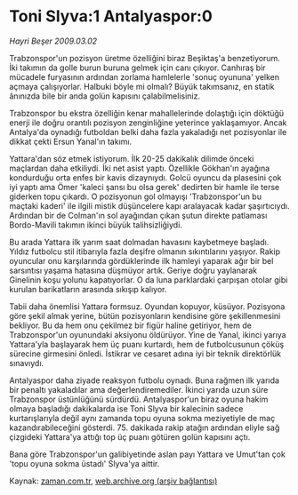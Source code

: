 # Toni Slyva:1 Antalyaspor:0

*Hayri Beşer 2009.03.02*

<tr><td class="metin" colspan="2" style="padding-top: 20px; padding-left: 5px; ">Trabzonspor'un pozisyon üretme özelliğini biraz Beşiktaş'a benzetiyorum. İki takımın da golle burun buruna gelmek için canı çıkıyor. Canhıraş bir mücadele furyasının ardından zorlama hamlelerle 'sonuç oyununa' yelken açmaya çalışıyorlar. Halbuki böyle mi olmalı? Büyük takımsanız, en statik ânınızda bile bir anda golün kapısını çalabilmelisiniz.</td></tr><tr><td class="metin" colspan="2" style="padding-top: 20px; padding-left: 5px; "><p>Trabzonspor bu ekstra özelliğin kenar mahallelerinde dolaştığı için döktüğü enerji ile doğru orantılı pozisyon zenginliğine yeterince yaklaşamıyor. Ancak Antalya'da oynadığı futboldan belki daha fazla yakaladığı net pozisyonlar ile dikkat çekti Ersun Yanal'ın takımı.
<p>Yattara'dan söz etmek istiyorum. İlk 20-25 dakikalık dilimde önceki maçlardan daha etkiliydi. İki net asist yaptı. Özellikle Gökhan'ın ayağına kondurduğu orta enfes bir kavis dizaynıydı. Golcü oyuncu da plasesini çok iyi yaptı ama Ömer 'kaleci şansı bu olsa gerek' dedirten bir hamle ile terse giderken topu çıkardı. O pozisyonun gol olmayışı 'Trabzonspor'un bu maçtaki kaderi' ile ilgili mistik düşüncelere kapı aralayacak kadar şaşırtıcıydı. Ardından bir de Colman'ın sol ayağından çıkan şutun direkte patlaması Bordo-Mavili takımın ikinci büyük talihsizliğiydi.
<p>Bu arada Yattara ilk yarım saat dolmadan havasını kaybetmeye başladı. Yıldız futbolcu stil itibarıyla fazla deşifre olmanın sıkıntılarını yaşıyor. Rakip oyuncular onu karşılarında gördüklerinde ilk hamleyi yaparak ağır bir bel sarsıntısı yaşama hatasına düşmüyor artık. Geriye doğru yaylanarak Ginelinin koşu yolunu kapatıyorlar. O da luna parklardaki çarpışan otolar gibi kurulan barikatların arasında sıkışıp kalıyor.
<p>Tabii daha önemlisi Yattara formsuz. Oyundan kopuyor, küsüyor. Pozisyona göre şekil almak yerine, bütün pozisyonların kendisine göre şekillenmesini bekliyor. Bu da hem onu çekilmez bir figür haline getiriyor, hem de Trabzonspor'un oyunundaki aksiyonu öldürüyor. Yine de Yanal, ikinci yarıya Yattara'yla başlayarak hem üç puanı kurtardı, hem de futbolcusunun çöküş sürecine girmesini önledi. İstikrar ve cesaret adına iyi bir teknik direktörlük sınavıydı.
<p>Antalyaspor daha ziyade reaksyon futbolu oynadı. Buna rağmen ilk yarıda bir penaltı yakaladılar ama değerlendiremediler. İkinci yarıda uzun süre Trabzonspor üstünlüğünü sürdürdü. Antalyaspor'un biraz oyuna hakim olmaya başladığı dakikalarda ise Toni Slyva bir kalecinin sadece kurtarışlarıyla değil aynı zamanda topu oyuna sokma meziyetiyle de maç kazandırabileceğini gösterdi. 75. dakikada rakip atağın ardından eliyle sağ çizgideki Yattara'ya attığı top üç puanı götüren golün kapısını açtı.
<p>Bana göre Trabzonspor'un galibiyetinde aslan payı Yattara ve Umut'tan çok 'topu oyuna sokma üstadı' Slyva'ya aittir. <br/></p></p></p></p></p></p></td></tr>

Kaynak: [zaman.com.tr](http://zaman.com.tr/yazar.do?yazino=820708), [web.archive.org (arşiv bağlantısı)](http://web.archive.org/web/20100402051425/http://www.zaman.com.tr:80/yazar.do?yazino=820708)
